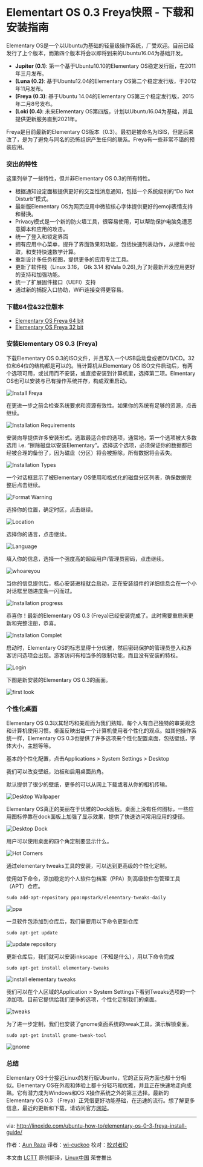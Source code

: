 Elementart OS 0.3 Freya快照 - 下载和安装指南
===========================================================================
Elementary OS是一个以Ubuntu为基础的轻量级操作系统，广受欢迎。目前已经发行了上个版本，而第四个版本将会以即将到来的Ubuntu16.04为基础开发。

- **Jupiter (0.1)**: 第一个基于Ubuntu10.10的Elementary OS稳定发行版，在2011年三月发布。
- **(Luna (0.2)**: 基于Ubuntu12.04的Elementary OS第二个稳定发行版，于2012年11月发布。
- **(Freya (0.3)**: 基于Ubuntu 14.04的Elementary OS第三个稳定发行版，2015年二月8号发布。
- **(Loki (0.4)**: 未来Elementary OS第四版，计划以Ubuntu16.04为基础，并且提供更新服务直到2021年。

Freya是目前最新的Elementary OS版本（0.3）。最初是被命名为ISIS，但是后来改了，是为了避免与同名的恐怖组织产生任何的联系。Freya有一些非常不错的预装应用。

### 突出的特性 ###

这里列举了一些特性，但并非Elementary OS 0.3的所有特性。

- 根据通知设定面板提供更好的交互性消息通知，包括一个系统级别的“Do Not Disturb”模式。
- 最新版Elementary OS为网页应用中微软核心字体提供更好的emoji表情支持和替换。
- Privacy模式是一个新的防火墙工具，很容易使用，可以帮助保护电脑免遭恶意脚本和应用的攻击。
- 统一了登入和锁定界面
- 拥有应用中心菜单，提升了界面效果和功能，包括快速列表动作，从搜索中拉取，和支持快速数学计算。
- 重新设计多任务视图，提供更多的应用专注工具。
- 更新了软件栈（Linux 3.16， Gtk 3.14 和Vala 0.26),为了对最新开发应用更好的支持和加强功能。
- 统一了扩展固件接口（UEFI）支持
- 通过新的捕捉入口协助，WiFi连接变得更容易。

### 下载64位&32位版本 ###

- [Elementary OS Freya 64 bit][1]
- [Elementary OS Freya 32 bit][2]

### 安装Elementary OS 0.3 (Freya) ###

下载Elementary OS 0.3的ISO文件，并且写入一个USB启动盘或者DVD/CD。32位和64位的结构都是可以的。当计算机从Elementary OS ISO文件启动后，有两个选项可用，或试用而不安装，或直接安装到计算机里，选择第二项。Elmentary OS也可以安装与已有操作系统并存，构成双重启动。

![Install Freya](http://blog.linoxide.com/wp-content/uploads/2015/04/Install-Freya.png)

在更进一步之前会检查系统要求和资源有效性。如果你的系统有足够的资源，点击继续。

![Installation Requirements](http://blog.linoxide.com/wp-content/uploads/2015/04/Installation-Requirements.png)

安装向导提供许多安装形式。选取最适合你的选项，通常地，第一个选项被大多数选用 i.e. “擦除磁盘以安装Elementary”。选择这个选项，必须保证你的数据都已经被合理的备份了，因为磁盘（分区）将会被擦除，所有数据将会丢失。

![Installation Types](http://blog.linoxide.com/wp-content/uploads/2015/04/Installation-Types.png)

一个对话框显示了被Elementary OS使用和格式化的磁盘分区列表，确保数据完整后点击继续。

![Format Warning](http://blog.linoxide.com/wp-content/uploads/2015/04/Format-Warning.png)

选择你的位置，确定时区，点击继续。

![Location](http://blog.linoxide.com/wp-content/uploads/2015/04/Location.png)

选择你的语言，点击继续。

![Language](http://blog.linoxide.com/wp-content/uploads/2015/04/Language.png)

填入你的信息，选择一个强度高的超级用户/管理员密码，点击继续。

![whoareyou](http://blog.linoxide.com/wp-content/uploads/2015/04/whoareyou.png)

当你的信息提供后，核心安装进程就会启动，正在安装组件的详细信息会在一个小对话框里随进度条一闪而过。

![Installation progress](http://blog.linoxide.com/wp-content/uploads/2015/04/Installation-progress.png)

恭喜你！最新的Elementary OS 0.3 (Freya)已经安装完成了。此时需要重启来更新和完整注册，恭喜。

![Installation Complet](http://blog.linoxide.com/wp-content/uploads/2015/04/Installation-Complet.png)

启动时，Elementary OS的标志显得十分优雅，然后密码保护的管理员登入和游客访问选项会出现。游客访问有相当多的限制功能，而且没有安装的特权。

![Login](http://blog.linoxide.com/wp-content/uploads/2015/04/Login.png)

下图是新安装的Elementary OS 0.3的画面。

![first look](http://blog.linoxide.com/wp-content/uploads/2015/04/first-look.png)

### 个性化桌面 ###

Elementary OS 0.3以其轻巧和美观而为我们熟知，每个人有自己独特的审美观念和计算机使用习惯。桌面反映出每一个计算机使用者个性化的观点。如其他操作系统一样，Elementary OS 0.3也提供了许多选项来个性化配置桌面，包括壁纸，字体大小，主题等等。

基本的个性化配置，点击Applications > System Settings > Desktop

我们可以改变壁纸，泊板和启用桌面热角。

默认提供了很少的壁纸，更多的可以从网上下载或者从你的相机传输。

![Desktop Wallpaper](http://blog.linoxide.com/wp-content/uploads/2015/04/Desktop-Wallpaper4.png)

Elementary OS真正的美丽在于优雅的Dock面板。桌面上没有任何图标，一些应用图标停靠在dock面板上加强了显示效果，提供了快速访问常用应用的捷径。

![Desktop Dock](http://blog.linoxide.com/wp-content/uploads/2015/04/Desktop-Dock1.png)

用户可以使用桌面的四个角定制要显示什么。

![Hot Corners](http://blog.linoxide.com/wp-content/uploads/2015/04/Hot-Corners.png)

通过elementary tweaks工具的安装，可以达到更高级的个性化定制。

使用如下命令，添加稳定的个人软件包档案（PPA）到高级软件包管理工具（APT）仓库。

	sudo add-apt-repository ppa:mpstark/elementary-tweaks-daily

![ppa](http://blog.linoxide.com/wp-content/uploads/2015/04/elementary-tweaks-ppa.png)

一旦软件包添加到仓库后，我们需要用以下命令更新仓库

	sudo apt-get update

![update repository](http://blog.linoxide.com/wp-content/uploads/2015/04/update-repository.png)

更新仓库后，我们就可以安装inkscape（不知是什么），用以下命令完成

	sudo apt-get install elementary-tweaks

![install elementary tweaks](http://blog.linoxide.com/wp-content/uploads/2015/04/install-elementary-tweaks.png)

我们可以在个人区域的Application > System Settings下看到Tweaks选项的一个添加项。目前它提供给我们更多的选项，个性化定制我们的桌面。

![tweaks](http://blog.linoxide.com/wp-content/uploads/2015/04/tweaks.png)

为了进一步定制，我们也安装了gnome桌面系统的tweak工具，演示解锁桌面。
	
	sudo apt-get install gnome-tweak-tool

![gnome](http://blog.linoxide.com/wp-content/uploads/2015/04/gnome.png)

### 总结 ###

Elementary OS十分接近Linux的发行版Ubuntu，它的正反两方面也都十分相似。Elementary OS在外观和体验上都十分轻巧和优雅，并且正在快速地走向成熟。它有潜力成为Windows和OS X操作系统之外的第三选择。最新的Elementary OS 0.3 （Freya）正凭借更好功能基础，在迅速的流行。想了解更多信息，最近的更新和下载，请访问官方[网站][1]。

--------------------------------------------------------------------------------

via: http://linoxide.com/ubuntu-how-to/elementary-os-0-3-freya-install-guide/

作者：[Aun Raza][a]
译者：[wi-cuckoo](https://github.com/wi-cuckoo)
校对：[校对者ID](https://github.com/校对者ID)

本文由 [LCTT](https://github.com/LCTT/TranslateProject) 原创翻译，[Linux中国](http://linux.cn/) 荣誉推出

[a]:http://linoxide.com/author/arunrz/
[1]:http://sourceforge.net/projects/elementaryos/files/stable/elementaryos-freya-amd64.20150411.iso/download
[2]:http://sourceforge.net/projects/elementaryos/files/stable/elementaryos-freya-i386.20150411.iso/download
[3]:http://elementary.io/
